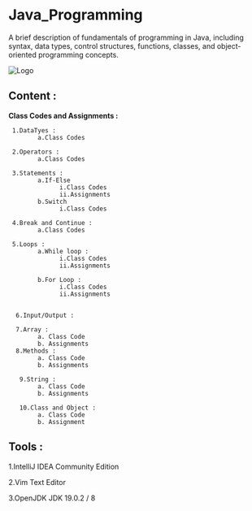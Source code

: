 # Java_Programming

A brief description of fundamentals of programming in Java, including syntax, data types, control structures, functions, classes, and object-oriented programming concepts.


![Logo](https://p92.com/binaries/content/gallery/p92website/jobs/java_banner.png)




## Content : 
**Class Codes and Assignments :**

     1.DataTyes :
            a.Class Codes
            
     2.Operators :
            a.Class Codes
            
     3.Statements : 
            a.If-Else
                  i.Class Codes
                  ii.Assignments
            b.Switch
                  i.Class Codes
            
     4.Break and Continue :
            a.Class Codes
     
     5.Loops :
            a.While loop :
                  i.Class Codes
                  ii.Assignments
    
            b.For Loop :
                  i.Class Codes
                  ii.Assignments
         
                  
      6.Input/Output :  
      
      7.Array : 
            a. Class Code
            b. Assignments
      8.Methods :
            a. Class Code
            b. Assignments
       
       9.String :
            a. Class Code
            b. Assignments
            
       10.Class and Object :
            a. Class Code
            b. Assignment
            
   
## Tools :

1.IntelliJ IDEA Community Edition

2.Vim Text Editor

3.OpenJDK JDK 19.0.2 / 8
          
 
